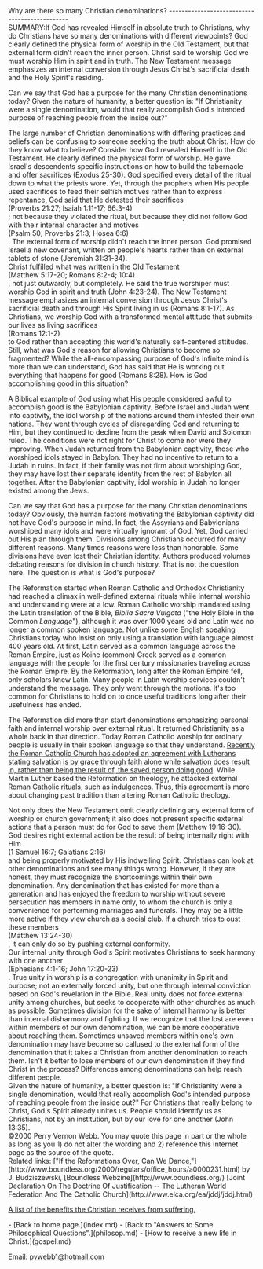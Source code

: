  <head> <title>(PVW) Why are there so many church denominations?</title> <meta content="IE=9" http-equiv="X-UA-Compatible"></meta> <link href="css/page_style.css" rel="stylesheet" type="text/css"></link> </head><body><div class="page_style"> Why are there so many Christian denominations?
----------------------------------------------

<div class="p">SUMMARY:If God has revealed Himself in absolute truth to Christians, why do Christians have so many denominations with different viewpoints? God clearly defined the physical form of worship in the Old Testament, but that external form didn't reach the inner person. Christ said to worship God we must worship Him in spirit and in truth. The New Testament message emphasizes an internal conversion through Jesus Christ's sacrificial death and the Holy Spirit's residing.

Can we say that God has a purpose for the many Christian denominations today? Given the nature of humanity, a better question is: "If Christianity were a single denomination, would that really accomplish God's intended purpose of reaching people from the inside out?"

</div><div class="p">The large number of Christian denominations with differing practices and beliefs can be confusing to someone seeking the truth about Christ. How do they know what to believe? Consider how God revealed Himself in the Old Testament. He clearly defined the physical form of worship. He gave Israel's descendents specific instructions on how to build the tabernacle and offer sacrifices (Exodus 25-30). God specified every detail of the ritual down to what the priests wore. Yet, through the prophets when His people used sacrifices to feed their selfish motives rather than to express repentance, God said that He detested their sacrifices <div class="footnote">(Proverbs 21:27; Isaiah 1:11-17; 66:3-4)</div>; not because they violated the ritual, but because they did not follow God with their internal character and motives <div class="footnote">(Psalm 50; Proverbs 21:3; Hosea 6:6)</div>. The external form of worship didn't reach the inner person. God promised Israel a new covenant, written on people's hearts rather than on external tablets of stone (Jeremiah 31:31-34).</div><div class="p">Christ fulfilled what was written in the Old Testament <div class="footnote">(Matthew 5:17-20; Romans 8:2-4; 10:4)</div>, not just outwardly, but completely. He said the true worshiper must worship God in spirit and truth (John 4:23-24). The New Testament message emphasizes an internal conversion through Jesus Christ's sacrificial death and through His Spirit living in us (Romans 8:1-17). As Christians, we worship God with a transformed mental attitude that submits our lives as living sacrifices<div class="footnote">(Romans 12:1-2)</div> to God rather than accepting this world's naturally self-centered attitudes.</div>Still, what was God's reason for allowing Christians to become so fragmented? While the all-encompassing purpose of God's infinite mind is more than we can understand, God has said that He is working out everything that happens for good (Romans 8:28). How is God accomplishing good in this situation?

A Biblical example of God using what His people considered awful to accomplish good is the Babylonian captivity. Before Israel and Judah went into captivity, the idol worship of the nations around them infested their own nations. They went through cycles of disregarding God and returning to Him, but they continued to decline from the peak when David and Solomon ruled. The conditions were not right for Christ to come nor were they improving. When Judah returned from the Babylonian captivity, those who worshiped idols stayed in Babylon. They had no incentive to return to a Judah in ruins. In fact, if their family was not firm about worshiping God, they may have lost their separate identity from the rest of Babylon all together. After the Babylonian captivity, idol worship in Judah no longer existed among the Jews.

Can we say that God has a purpose for the many Christian denominations today? Obviously, the human factors motivating the Babylonian captivity did not have God's purpose in mind. In fact, the Assyrians and Babylonians worshiped many idols and were virtually ignorant of God. Yet, God carried out His plan through them. Divisions among Christians occurred for many different reasons. Many times reasons were less than honorable. Some divisions have even lost their Christian identity. Authors produced volumes debating reasons for division in church history. That is not the question here. The question is what is God's purpose?

The Reformation started when Roman Catholic and Orthodox Christianity had reached a climax in well-defined external rituals while internal worship and understanding were at a low. Roman Catholic worship mandated using the Latin translation of the Bible, *Biblia Sacra Vulgata* ("the Holy Bible in the Common *Language*"), although it was over 1000 years old and Latin was no longer a common spoken language. Not unlike some English speaking Christians today who insist on only using a translation with language almost 400 years old. At first, Latin served as a common language across the Roman Empire, just as Koine (common) Greek served as a common language with the people for the first century missionaries traveling across the Roman Empire. By the Reformation, long after the Roman Empire fell, only scholars knew Latin. Many people in Latin worship services couldn't understand the message. They only went through the motions. It's too common for Christians to hold on to once useful traditions long after their usefulness has ended.

The Reformation did more than start denominations emphasizing personal faith and internal worship over external ritual. It returned Christianity as a whole back in that direction. Today Roman Catholic worship for ordinary people is usually in their spoken language so that they understand. [Recently the Roman Catholic Church has adopted an agreement with Lutherans stating salvation is by grace through faith alone while salvation does result in, rather than being the result of, the saved person doing good](http://web.archive.org/web/200102040013/http://www.elca.org/ea/jddj/jddj.html). While Martin Luther based the Reformation on theology, he attacked external Roman Catholic rituals, such as indulgences. Thus, this agreement is more about changing past tradition than altering Roman Catholic theology.

<div class="p">Not only does the New Testament omit clearly defining any external form of worship or church government; it also does not present specific external actions that a person must do for God to save them (Matthew 19:16-30). God desires right external action be the result of being internally right with Him <div class="footnote">(1 Samuel 16:7; Galatians 2:16)</div> and being properly motivated by His indwelling Spirit. Christians can look at other denominations and see many things wrong. However, if they are honest, they must recognize the shortcomings within their own denomination. Any denomination that has existed for more than a generation and has enjoyed the freedom to worship without severe persecution has members in name only, to whom the church is only a convenience for performing marriages and funerals. They may be a little more active if they view church as a social club. If a church tries to oust these members <div class="footnote">(Matthew 13:24-30)</div>, it can only do so by pushing external conformity.</div><div class="p">Our internal unity through God's Spirit motivates Christians to seek harmony with one another <div class="footnote">(Ephesians 4:1-16; John 17:20-23)</div>. True unity in worship is a congregation with unanimity in Spirit and purpose; not an externally forced unity, but one through internal conviction based on God's revelation in the Bible. Real unity does not force external unity among churches, but seeks to cooperate with other churches as much as possible. Sometimes division for the sake of internal harmony is better than internal disharmony and fighting. If we recognize that the lost are even within members of our own denomination, we can be more cooperative about reaching them. Sometimes unsaved members within one's own denomination may have become so callused to the external form of the denomination that it takes a Christian from another denomination to reach them. Isn't it better to lose members of our own denomination if they find Christ in the process? Differences among denominations can help reach different people.</div>Given the nature of humanity, a better question is: "If Christianity were a single denomination, would that really accomplish God's intended purpose of reaching people from the inside out?" For Christians that really belong to Christ, God's Spirit already unites us. People should identify us as Christians, not by an institution, but by our love for one another (John 13:35).

<div class="copy">©2000 Perry Vernon Webb. You may quote this page in part or the whole as long as you 1) do not alter the wording and 2) reference this Internet page as the source of the quote.</div>Related links:
 ["If the Reformations Over, Can We Dance,"](http://www.boundless.org/2000/regulars/office_hours/a0000231.html) by J. Budziszewski, [Boundless Webzine](http://www.boundless.org/)
 [Joint Declaration On The Doctrine Of Justification -- The Lutheran World Federation And The Catholic Church](http://www.elca.org/ea/jddj/jddj.html)

[A list of the benefits the Christian receives from suffering. ](benefits_suffering.md)

<div class="p" id="footnotes"></div><script src="js/footnotes.js" type="text/javascript"></script>  </div>- [Back to home page.](index.md)
- [Back to "Answers to Some Philosophical Questions".](philosop.md)
- [How to receive a new life in Christ.](gospel.md)

Email: [pvwebb1@hotmail.com](mailto:pvwebb1@hotmail.com)

